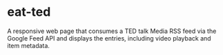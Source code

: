 # eat-ted

A responsive web page that consumes a TED talk Media RSS feed via the Google Feed API and displays the entries, including video playback and item metadata.
